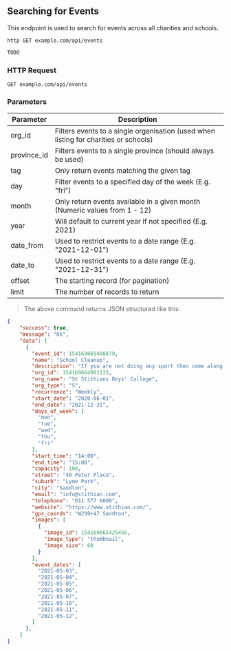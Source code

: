 ## Searching for Events
This endpoint is used to search for events across all charities and schools.

```shell
http GET example.com/api/events
```

```javascript
TODO
```

### HTTP Request

`GET example.com/api/events`

### Parameters

Parameter | Description
--------- | -----------
org_id | Filters events to a single organisation (used when listing for charities or schools) 
province_id | Filters events to a single province (should always be used)
tag | Only return events matching the given tag
day | Filter events to a specified day of the week (E.g. "fri")
month | Only return events available in a given month (Numeric values from 1 - 12)
year | Will default to current year if not specified (E.g. 2021)
date_from | Used to restrict events to a date range (E.g. "2021-12-01")
date_to | Used to restrict events to a date range (E.g. "2021-12-31")
offset | The starting record (for pagination)
limit | The number of records to return

> The above command returns JSON structured like this:

```json
{
    "success": true,
    "message": "Ok",
    "data": [
      {
        "event_id": 154169665400879,
        "name": "School Cleanup",
        "description": "If you are not doing any sport then come along and help tidy up school grounds",
        "org_id": 154169664901135,
        "org_name": "St Stithians Boys' College",
        "org_type": "S",
        "recurrence": "Weekly",
        "start_date": "2020-06-01",
        "end_date": "2021-12-31",
        "days_of_week": [
          "mon",
          "tue",
          "wed",
          "thu",
          "fri"
        ],
        "start_time": "14:00",
        "end_time": "15:00",
        "capacity": 100,
        "street": "40 Peter Place",
        "suburb": "Lyme Park",
        "city": "Sandton",
        "email": "info@stithian.com",
        "telephone": "011 577 6000",
        "website": "https://www.stithian.com/",
        "gps_coords": "W299+47 Sandton",
        "images": [
          {
            "image_id": 154169665425456,
            "image_type": "thumbnail",
            "image_size": 60
          }
        ],
        "event_dates": [
          "2021-05-03",
          "2021-05-04",
          "2021-05-05",
          "2021-05-06",
          "2021-05-07",
          "2021-05-10",
          "2021-05-11",
          "2021-05-12",
        ]
      },
    ]
}
```


